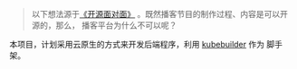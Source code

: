 > 以下想法源于[《开源面对面》](https://github.com/opensource-f2f/episode) 。既然播客节目的制作过程、内容是可以开源的，那么，
> 播客平台为什么不可以呢？

本项目，计划采用云原生的方式来开发后端程序，利用 [kubebuilder](https://github.com/kubernetes-sigs/kubebuilder) 作为
脚手架。


